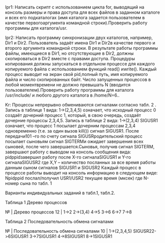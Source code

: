 Ipr1:
Написать скрипт с использованием цикла for, выводящий на консоль размеры и права доступа для  всех файлов   в заданном каталоге и всех его подкаталогах (имя каталога задается пользователем в качестве первогоаргумента  командной строки).Проверить работу программы для каталога/usr.

Ipr2: 
Написать программу синхронизации двух каталогов, например, Dir1 и Dir2. Пользователь задаёт имена Dir1 и Dir2в качестве первого и второго аргумента  командной строки. В результате работы программы файлы, имеющиеся в Dir1, но отсутствующие в Dir2, должны скопироваться в Dir2 вместе с правами доступа. Процедуры копирования  должны запускаться в отдельном процессе для каждого копируемого файла с использованием функций read() иwrite(). Каждый процесс выводит на экран свой pid,полный путь, имя копируемого файла и число скопированных байт. Число запущенных процессов в любой моментвремени не должно превышать N (вводится пользователем).Проверить работу программы для каталога /usr/include/ и любого другого каталога в /home/N=6..

Kr:
Процессы непрерывно обмениваются сигналами согласно табл. 2 . Запись в таблице 1 вида:  1->(2,3,4,5) означает, что исходный процесс 0 создаёт дочерний процесс 1, который, в свою очередь, создаёт дочерние процессы 2,3,4,5. Запись в таблице 2 вида:  1->(2,3,4) SIGUSR1 означает, что процесс 1 посылает  дочерним процессам  2,3,4 одновременно (т.е. за один вызов kill()) сигнал SIGUSR1.  После передачи101 –го по счету сигнала SIGUSRродительский процесс посылает сыновьям сигнал SIGTERMи ожидает завершения всех сыновей, после чего завершается.Сыновья, получив  сигнал SIGTERM,  завершают работу с выводом на консоль сообщения  вида:
pidppidзавершил работу после X-го сигналаSIGUSR1 и Y-го сигналаSIGUSR2
где X,Y – количество посланных за все время работы данным сыном сигналов SIGUSR1 и SIGUSR2
Каждый процесс в процессе работы выводит на консоль информацию в следующем виде:
Npidppid   послал/получил  USR1/USR2 текущее время (мксек)
где N-номер сына по табл. 1

Варианты индивидуальных заданий в табл.1, табл.2.

Таблица 1  Дерево процессов

№  |  Дерево процессов
12 | 	1->2   2->(3,4)   4->5    3->6  6->7  7->8

Таблица 2  Последовательность обмена сигналами

№	 |  Последовательность обмена сигналами
10 |	1->(2,3,4,5) SIGUSR22->6SIGUSR1  3->7SIGUSR1  4->8SIGUSR1  8->1SIGUSR1

